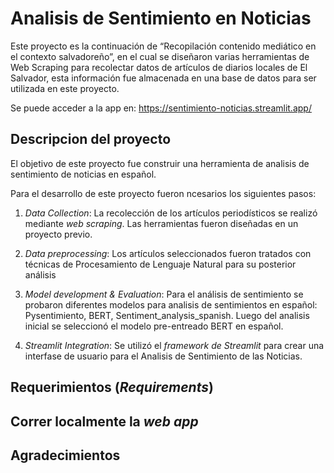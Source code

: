 # Analisis de Sentimiento en Noticias

Este proyecto es la continuación de “Recopilación contenido mediático en el contexto salvadoreño”, en el cual se diseñaron varias herramientas de Web Scraping para recolectar datos de artículos de diarios locales de El Salvador, esta información fue almacenada en una base de datos para ser utilizada en este proyecto.  

Se puede acceder a la app en: https://sentimiento-noticias.streamlit.app/


## Descripcion del proyecto

El objetivo de este proyecto fue construir una herramienta de analisis de sentimiento de noticias en español. 

Para el desarrollo de este proyecto fueron ncesarios los siguientes pasos:

1. *Data Collection*: La recolección de los artículos periodísticos se realizó mediante *web scraping*. Las herramientas fueron diseñadas en un proyecto previo. 

2. *Data preprocessing*: Los artículos seleccionados fueron tratados con técnicas de  Procesamiento de Lenguaje Natural para su posterior análisis

3. *Model development & Evaluation*: Para el análisis de sentimiento se probaron diferentes modelos para analisis de sentimientos en español: Pysentimiento, BERT, Sentiment_analysis_spanish. Luego del analisis inicial se seleccionó el modelo pre-entreado BERT en español.

4. *Streamlit Integration*: Se utilizó el *framework de Streamlit* para crear una interfase de usuario para el Analisis de Sentimiento de las Noticias. 


## Requerimientos (*Requirements*)

## Correr localmente la *web app*

## Agradecimientos



